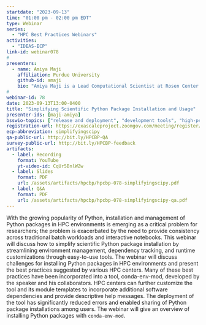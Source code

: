 ```yaml
---
startdate: "2023-09-13"
time: "01:00 pm - 02:00 pm EDT"
type: Webinar
series:
  - "HPC Best Practices Webinars"
activities:
  - "IDEAS-ECP"
link-id: webinar078
#
presenters:
  - name: Amiya Maji
    affiliation: Purdue University
    github-id: amaji
    bio: "Amiya Maji is a Lead Computational Scientist at Rosen Center for Advanced Computing (RCAC) at Purdue University, where he collaborates with faculty and researchers from various scientific domains to optimize their computational and data analysis workflows. Being an avid advocate for software reliability and security, Amiya has developed several algorithms and tools for software testing both during his graduate studies at Purdue ECE and then at RCAC. He co-invented the “Testpilot” regression testing framework at Purdue (HUST17) and also developed the “conda-env-mod” tool for easy deployment of scientific Python applications (HUST20). Amiya currently leads the software build automation project for Purdue’s community clusters. Amiya’s contributions to the Community Cluster program were recognized by the Bravo Award (2020) given to Purdue employees for outstanding achievement. Amiya also served as a fellow of Trusted CI (2021) where he promoted best practices for secure computing."
#
webinar-id: 78
date: 2023-09-13T13:00-0400
title: "Simplifying Scientific Python Package Installation and Usage"
presenter-ids: [maji-amiya]
bsswio-topics: ["release and deployment", "development tools", "high-performance computing (hpc)", “online learning”]
registration-url: https://exascaleproject.zoomgov.com/meeting/register/vJItd-GuqDMjH72ztVT-EYb-lh5hQUtEV0g
ecp-abbreviation: simplifyingscipy
qa-public-url: http://bit.ly/HPCBP-QA
survey-public-url: http://bit.ly/HPCBP-feedback
artifacts:
  - label: Recording
    format: YouTube
    yt-video-id: CqUr5BnlWZw
  - label: Slides
    format: PDF
    url: /assets/artifacts/hpcbp/hpcbp-078-simplifyingscipy.pdf
  - label: Q&A
    format: PDF
    url: /assets/artifacts/hpcbp/hpcbp-078-simplifyingscipy-qa.pdf
---
```

With the growing popularity of Python, installation and management of Python packages in HPC environments is emerging as a critical problem for researchers; the problem is exacerbated by the need to provide consistency across traditional batch workloads and interactive notebooks. This webinar will discuss how  to simplify scientific Python package installation by streamlining environment management, dependency tracking, and runtime customizations through easy-to-use tools. The webinar will discuss challenges for installing Python packages in HPC environments and present the best practices suggested by various HPC centers. Many of these best practices have been incorporated into a tool, conda-env-mod, developed by the speaker and his collaborators. HPC centers can further customize the tool and its module templates to incorporate additional software dependencies and provide descriptive help messages. The deployment of the tool has significantly reduced errors and enabled sharing of Python package installations among users. The webinar will give an overview of installing Python packages with `conda-env-mod`.
